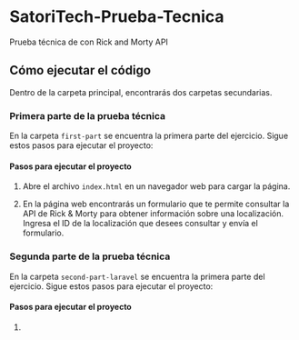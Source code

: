 # SatoriTech-Prueba-Tecnica

Prueba técnica de con Rick and Morty API
## Cómo ejecutar el código

Dentro de la carpeta principal, encontrarás dos carpetas secundarias.

### Primera parte de la prueba técnica

En la carpeta `first-part` se encuentra la primera parte del ejercicio. Sigue estos pasos para ejecutar el proyecto:

#### Pasos para ejecutar el proyecto

1. Abre el archivo `index.html` en un navegador web para cargar la página.

2. En la página web encontrarás un formulario que te permite consultar la API de Rick & Morty para obtener información sobre una localización. Ingresa el ID de la localización que desees consultar y envía el formulario.

### Segunda parte de la prueba técnica

En la carpeta `second-part-laravel` se encuentra la primera parte del ejercicio. Sigue estos pasos para ejecutar el proyecto:

#### Pasos para ejecutar el proyecto

1. 
